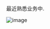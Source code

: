 最近熟悉业务中.

![image](https://github.com/user-attachments/assets/c6e5abbf-d414-4240-9f4b-65ca6bc32f02)
